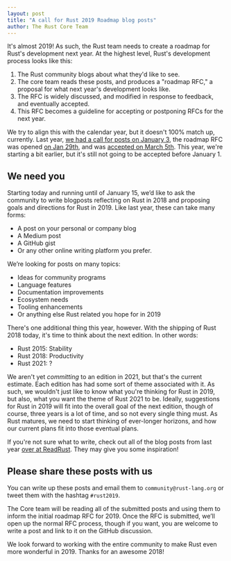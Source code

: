 ```yaml
---
layout: post
title: "A call for Rust 2019 Roadmap blog posts"
author: The Rust Core Team
---
```


It's almost 2019! As such, the Rust team needs to create a roadmap for Rust's
development next year. At the highest level, Rust's development process looks
like this:

1. The Rust community blogs about what they'd like to see.
2. The core team reads these posts, and produces a "roadmap RFC," a proposal
   for what next year's development looks like.
3. The RFC is widely discussed, and modified in response to feedback, and
   eventually accepted.
4. This RFC becomes a guideline for accepting or postponing RFCs for the next
   year.

We try to align this with the calendar year, but it doesn't 100% match up,
currently. Last year, [we had a call for posts on January
3](https://blog.rust-lang.org/2018/01/03/new-years-rust-a-call-for-community-blogposts.html),
the roadmap RFC was opened [on Jan
29th](https://github.com/rust-lang/rfcs/pull/2314), and was [accepted on
March
5th](https://github.com/rust-lang/rfcs/pull/2314#issuecomment-370576889).
This year, we're starting a bit earlier, but it's still not going to be
accepted before January 1.

## We need you

Starting today and running until of January 15, we’d like to ask the
community to write blogposts reflecting on Rust in 2018 and proposing goals
and directions for Rust in 2019. Like last year, these can take many forms:

* A post on your personal or company blog
* A Medium post
* A GitHub gist
* Or any other online writing platform you prefer.

We’re looking for posts on many topics:

* Ideas for community programs
* Language features
* Documentation improvements
* Ecosystem needs
* Tooling enhancements
* Or anything else Rust related you hope for in 2019

There's one additional thing this year, however. With the shipping of Rust
2018 today, it's time to think about the next edition. In other words:

* Rust 2015: Stability
* Rust 2018: Productivity
* Rust 2021: ?

We aren't yet *committing* to an edition in 2021, but that's the current
estimate. Each edition has had some sort of theme associated with it. As
such, we wouldn't just like to know what you're thinking for Rust in 2019,
but also, what you want the theme of Rust 2021 to be. Ideally, suggestions
for Rust in 2019 will fit into the overall goal of the next edition, though
of course, three years is a lot of time, and so not every single thing must.
As Rust matures, we need to start thinking of ever-longer horizons, and how
our current plans fit into those eventual plans.

If you're not sure what to write, check out all of the blog posts from last
year [over at ReadRust](https://readrust.net/rust-2018/). They may give you
some inspiration!

## Please share these posts with us

You can write up these posts and email them to `community@rust-lang.org` or
tweet them with the hashtag `#rust2019`.

The Core team will be reading all of the submitted posts and using them to
inform the initial roadmap RFC for 2019. Once the RFC is submitted, we’ll
open up the normal RFC process, though if you want, you are welcome to write
a post and link to it on the GitHub discussion.

We look forward to working with the entire community to make Rust even more
wonderful in 2019. Thanks for an awesome 2018!